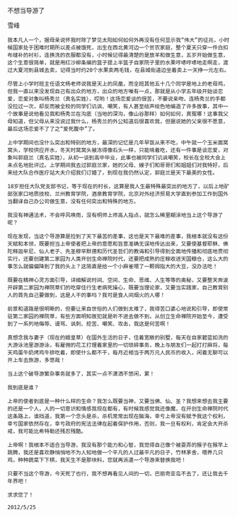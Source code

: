 不想当导游了

雪峰


    我本凡人一个，据母亲说怀我时除了梦见太阳如何如何外再没有任何显示我“伟大”的征兆，小时候国家处于困难时期所以差点被饿死，出生在西北黄河边一个贫农家庭，整个夏天只穿一件白扣布缝补的衬衫，连换洗的衣服都没有，小时候记得最清楚的是放羊和做生意，五岁开始做生意，这个生意很简单，就是用红沙柳条编的篮子提上半篮子自家院子里的水果哼哧哼哧地走啊走，渡过大夏河到县城去卖，记得当时约20个水果卖两毛钱，在县城街道边坐着卖上一天挣一元左右。

    尽管上小学时班主任语文杨老师说我是天上的凤凰，而全班其他五十几个同学是地上的老母鸡，但我一直以来没发现自己有出众的地方，出众的地方唯有一点，那就是从小学五年级开始谈恋爱，恋爱对象叫杨秀兰（真名实姓），哎哟！这场恋爱谈的很苦，不要说亲吻，连杨秀兰的手都没拉过一次，却反而被全校的同学们讥讽、嘲笑，有人甚至绘声绘色地编造了许多故事，其中一个故事是说他看见我和杨秀兰在沟底（当地的深沟，像山谷那样）如何如何，真冤哪！这事我父母知道，但父母从来没说过我什么，杨秀兰的外公知道后很喜欢我，但据说她的父亲很不愿意，最后这场恋爱不了了之“爱死腹中”了。

    上中学期间也没什么突出和特别的地方，最深的记忆是几年早饭从来不吃，中午就一个玉米面窝窝头，学校供应开水，冬天时窝窝头被冻得像石头一样，只能啃着吃，还有一件事是谈恋爱，对象叫郭庭兰（真名实姓），从初一谈到高中毕业，此事也被同学们讥讽嘲笑，校长在全校大会上未点名地批评过。上学期间我去过郭庭兰家，她的父母、嫂子们和哥哥们和姐姐们对我特好，后来经大队合作医疗站大夫介绍我们订婚了，到现在我仍然认定，郭庭兰是天下最美的女性。

    18岁担任大队党支部书记，等于现在的村长，这算是我人生最特殊最突出的地方了，以后上地矿部张家口地质技校、兰州教育学院，酒泉教育学院，北京对外经济贸易大学直到参加工作到国外当翻译自己办公司做生意，没有任何突出和特殊的地方。

    我没有神通法术，不会呼风唤雨，没有明师上师高人指点，就怎么稀里糊涂地当上这个导游了呢？

    现在发现，当这个导游算是捡到了天下最苦的差事，这也是天下最难的差事，我根本就没有这份天赋和本领，既要担当上帝使者把上帝的意愿和旨意准确无误地传达出来，又要使基督耶稣、佛陀释迦牟尼、仙人老子、先圣穆罕默德和历代圣哲们的教诲和引导得到全面地传播和彻底地贯彻实行，还要创建第二家园为人类开创生命禅院时代，还要把成熟的庄稼收进天国粮仓，这么大的事怎么就偏偏降到了我的头上？这简直是给一个小麻雀喂了一颗拇指大的大豆，没办法吃！

    既要在精神心灵方面引导，详细解说时间、空间、生命、思维、人生等等的奥秘，又要整天奔波开辟第二家园为禅院草们的吃穿住行生老病死操心，既要当理论家，又要当实践家，自己教育别人的首先自己要做到，这是人干的事吗？我可是食人间烟火的人哪！

    前景和道路是很明晰的，但要让来自世俗的人们做到太难了，我得苦口婆心地说和引导，即使常驻第二家园的禅院草，有些方面明知故犯就是听不进去做不到，从创立生命禅院开始至今，遭受到了一系列地侮辱、谩骂、讽刺、挖苦、嘲笑、攻击，我这是何苦啊！

    真想念我与妻子（现在的娥皇草）在国外生活的日子，住着宽敞的别墅，每天在自家碧蓝如洗的大游泳池里游游泳，有雇佣的花工打理着家里的一切琐碎事务，晚上与朋友们一起打打麻将，每天鸡蛋牛奶烤鸡牛排吃着，即使什么都不干，每月近相当于两万元人民币的收入，闲着无聊可以开上车去旅游，多悠哉！

    当上这个破导游繁杂事务就多了，其实一点不潇洒不悠闲，累！

    我到底是谁？

    上帝的使者到底是一种什么样的生命？我怎么既要当神，又要当佛、仙、圣？我想来想去我主要的还是一个人，人的一切意识和情感我现在都有，有时候我感觉我还像魔，在开创生命禅院时代这条路上，谁挡道，我第一个念头是杀，杀机常常出现在脑海，幸亏上帝没有赋予我这个权利，幸亏国家依然存在，幸亏政府的宪法法律在起着保护作用，否则，我一旦有权利，肯定会大开杀戒，我可能比希特勒还残忍残酷。

    上帝啊！我根本不适合当导游，我没有那个能力和心智，我觉得自己像个被耍弄的猴子在猴竿上跳腾，我还是喜欢静悄悄地不为人知地做一个平凡的人过最平凡的日子，竹林茅舍，喂养几只鸡，种种蔬菜下下棋，我天生不是那块料，您就再派遣一个导游来替换我吧！

    只要不当这个导游，今天死了也行，我不想再看见人间的一切，巴丽奇亚岛不去了，还让我去千年界吧！

    求求您了！

    2012/5/25



